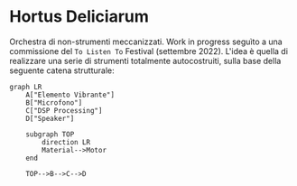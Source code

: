 # Hortus Deliciarum

Orchestra di non-strumenti meccanizzati. Work in progress seguìto a una commissione del `To Listen To` Festival (settembre 2022). L'idea è quella di realizzare una serie di strumenti totalmente autocostruiti, sulla base della seguente catena strutturale:

```mermaid
graph LR
    A["Elemento Vibrante"]
    B["Microfono"]
    C["DSP Processing"]
    D["Speaker"]

    subgraph TOP
        direction LR
        Material-->Motor
    end

    TOP-->B-->C-->D
```